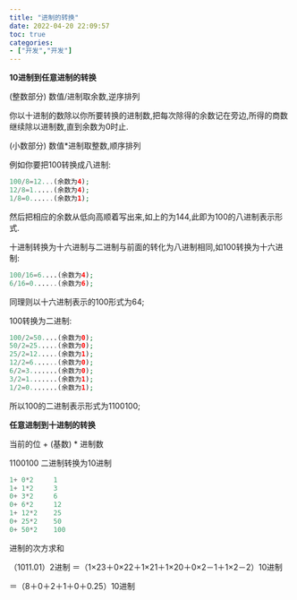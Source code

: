 ```yaml
---
title: "进制的转换"
date: 2022-04-20 22:09:57
toc: true
categories:
- ["开发","开发"]
---
```


**10进制到任意进制的转换**

(整数部分)   数值/进制取余数,逆序排列

你以十进制的数除以你所要转换的进制数,把每次除得的余数记在旁边,所得的商数继续除以进制数,直到余数为0时止.

(小数部分)   数值*进制取整数,顺序排列

例如你要把100转换成八进制:




```php
100/8=12...(余数为4);
12/8=1.....(余数为4);
1/8=0......(余数为1);
```

然后把相应的余数从低向高顺着写出来,如上的为144,此即为100的八进制表示形式.

十进制转换为十六进制与二进制与前面的转化为八进制相同,如100转换为十六进制:

```php
100/16=6....(余数为4);
6/16=0......(余数为6);
```

同理则以十六进制表示的100形式为64;

100转换为二进制:

```php
100/2=50....(余数为0);
50/2=25.....(余数为0);
25/2=12.....(余数为1);
12/2=6......(余数为0);
6/2=3.......(余数为0);
3/2=1.......(余数为1);
1/2=0.......(余数为1);
```

所以100的二进制表示形式为1100100;

**任意进制到十进制的转换**

当前的位 + (基数) * 进制数

1100100 二进制转换为10进制

```php
1+ 0*2     1
1+ 1*2     3
0+ 3*2     6
0+ 6*2     12
1+ 12*2    25
0+ 25*2    50
0+ 50*2    100
```

进制的次方求和

（1011.01）2进制 ＝（1×23＋0×22＋1×21＋1×20＋0×2－1＋1×2－2）10进制

＝（8＋0＋2＋1＋0＋0.25）10进制

